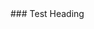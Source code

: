 <meta charset=“UTF-8”>
<meta http-equiv=“X-UA-Compatible” content=“ie=edge”>
<meta name=“viewport” content=“width=device-width, initial-scale=1”>
<link rel=“stylesheet” type=“text/css” href=“../style.css”>
<title> Test </title>
### Test Heading
